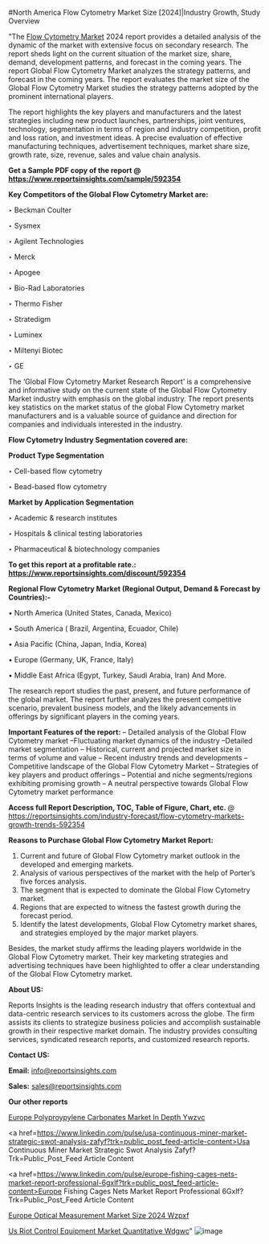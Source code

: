 #North America Flow Cytometry Market Size [2024]|Industry Growth, Study Overview

"The <a href=https://www.reportsinsights.com/sample/592354>Flow Cytometry Market</a> 2024 report provides a detailed analysis of the dynamic of the market with extensive focus on secondary research. The report sheds light on the current situation of the market size, share, demand, development patterns, and forecast in the coming years. The report Global Flow Cytometry Market analyzes the strategy patterns, and forecast in the coming years. The report evaluates the market size of the Global Flow Cytometry Market studies the strategy patterns adopted by the prominent international players.

The report highlights the key players and manufacturers and the latest strategies including new product launches, partnerships, joint ventures, technology, segmentation in terms of region and industry competition, profit and loss ration, and investment ideas. A precise evaluation of effective manufacturing techniques, advertisement techniques, market share size, growth rate, size, revenue, sales and value chain analysis.

<strong>Get a Sample PDF copy of the report @ <a href=https://www.reportsinsights.com/sample/592354 style=color:#0000ff;>https://www.reportsinsights.com/sample/592354</a></strong>

<strong>Key Competitors of the Global Flow Cytometry Market are:</strong>

‣ Beckman Coulter

‣ Sysmex

‣ Agilent Technologies

‣ Merck

‣ Apogee

‣ Bio-Rad Laboratories

‣ Thermo Fisher

‣ Stratedigm

‣ Luminex

‣ Miltenyi Biotec

‣ GE

The ‘Global Flow Cytometry Market Research Report’ is a comprehensive and informative study on the current state of the Global Flow Cytometry Market industry with emphasis on the global industry. The report presents key statistics on the market status of the global Flow Cytometry market manufacturers and is a valuable source of guidance and direction for companies and individuals interested in the industry.

<strong>Flow Cytometry Industry Segmentation covered are:</strong>

<strong>Product Type Segmentation</strong>

‣    Cell-based flow cytometry

‣ Bead-based flow cytometry

<strong>Market by Application Segmentation</strong>

‣   Academic & research institutes

‣ Hospitals & clinical testing laboratories

‣ Pharmaceutical & biotechnology companies

<strong>To get this report at a profitable rate.: <a href=https://www.reportsinsights.com/discount/592354 style=color:#0000ff;>https://www.reportsinsights.com/discount/592354</a></strong>

<strong>Regional Flow Cytometry Market (Regional Output, Demand &amp; Forecast by Countries):-</strong>

• North America (United States, Canada, Mexico)

• South America ( Brazil, Argentina, Ecuador, Chile)

• Asia Pacific (China, Japan, India, Korea)

• Europe (Germany, UK, France, Italy)

• Middle East Africa (Egypt, Turkey, Saudi Arabia, Iran) And More.

The research report studies the past, present, and future performance of the global market. The report further analyzes the present competitive scenario, prevalent business models, and the likely advancements in offerings by significant players in the coming years.

<strong>Important Features of the report:</strong>
– Detailed analysis of the Global Flow Cytometry market
–Fluctuating market dynamics of the industry
–Detailed market segmentation
– Historical, current and projected market size in terms of volume and value
– Recent industry trends and developments
– Competitive landscape of the Global Flow Cytometry Market
– Strategies of key players and product offerings
– Potential and niche segments/regions exhibiting promising growth
– A neutral perspective towards Global Flow Cytometry market performance

<strong>Access full Report Description, TOC, Table of Figure, Chart, etc. </strong>@   <a href=https://reportsinsights.com/industry-forecast/flow-cytometry-markets-growth-trends-592354 style=color:#0000ff;>https://reportsinsights.com/industry-forecast/flow-cytometry-markets-growth-trends-592354</a>

<strong>Reasons to Purchase Global Flow Cytometry Market Report:</strong>
1. Current and future of Global Flow Cytometry market outlook in the developed and emerging markets.
2. Analysis of various perspectives of the market with the help of Porter’s five forces analysis.
3. The segment that is expected to dominate the Global Flow Cytometry market.
4. Regions that are expected to witness the fastest growth during the forecast period.
5. Identify the latest developments, Global Flow Cytometry market shares, and strategies employed by the major market players.

Besides, the market study affirms the leading players worldwide in the Global Flow Cytometry market. Their key marketing strategies and advertising techniques have been highlighted to offer a clear understanding of the Global Flow Cytometry market.

<strong><strong>About US</strong>:</strong>

Reports Insights is the leading research industry that offers contextual and data-centric research services to its customers across the globe. The firm assists its clients to strategize business policies and accomplish sustainable growth in their respective market domain. The industry provides consulting services, syndicated research reports, and customized research reports.

<strong>Contact US:</strong>

<p class=><b>Email:</b> <a href=mailto:info@reportsinsights.com>info@reportsinsights.com</a></p>
<p class=><b>Sales:</b> <a href=mailto:sales@reportsinsights.com>sales@reportsinsights.com</a></p>

<strong>Our other reports</strong>

<a href=https://www.linkedin.com/pulse/europe-polyproypylene-carbonates-market-in-depth-ywzvc/>Europe Polyproypylene Carbonates Market In Depth Ywzvc</a>

<a href=https://www.linkedin.com/pulse/usa-continuous-miner-market-strategic-swot-analysis-zafyf?trk=public_post_feed-article-content>Usa Continuous Miner Market Strategic Swot Analysis Zafyf?Trk=Public_Post_Feed Article Content</a>

<a href=https://www.linkedin.com/pulse/europe-fishing-cages-nets-market-report-professional-6gxlf?trk=public_post_feed-article-content>Europe Fishing Cages Nets Market Report Professional 6Gxlf?Trk=Public_Post_Feed Article Content</a>

<a href=https://www.linkedin.com/pulse/europe-optical-measurement-market-size-2024-wzpxf/>Europe Optical Measurement Market Size 2024 Wzpxf</a>

<a href=https://www.linkedin.com/pulse/us-riot-control-equipment-market-quantitative-wdgwc/>Us Riot Control Equipment Market Quantitative Wdgwc</a>"
![image](https://github.com/ahaan12367/RIMarket24/assets/158471582/761f973a-93d8-4b20-b227-afe5bff4243d)

